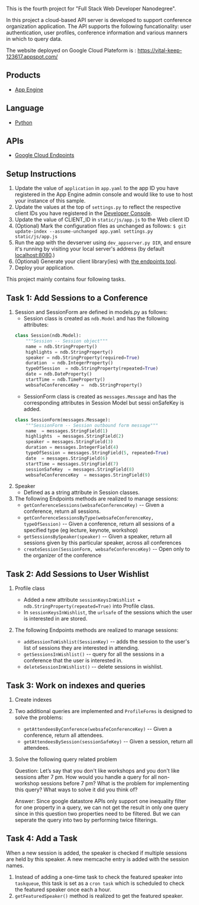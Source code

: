This is the fourth project for "Full Stack Web Developer Nanodegree". 

In this project a cloud-based API server is developed to support conference organization application. The API supports the following funcationality: user authentication, user profiles, conference information and various manners in which to query data.

The website deployed on Google Cloud Plateform is : https://vital-keep-123617.appspot.com/
## Products
- [App Engine][1]

## Language
- [Python][2]

## APIs
- [Google Cloud Endpoints][3]

## Setup Instructions
1. Update the value of `application` in `app.yaml` to the app ID you
   have registered in the App Engine admin console and would like to use to host
   your instance of this sample.
1. Update the values at the top of `settings.py` to
   reflect the respective client IDs you have registered in the
   [Developer Console][4].
1. Update the value of CLIENT_ID in `static/js/app.js` to the Web client ID
1. (Optional) Mark the configuration files as unchanged as follows:
   `$ git update-index --assume-unchanged app.yaml settings.py static/js/app.js`
1. Run the app with the devserver using `dev_appserver.py DIR`, and ensure it's running by visiting your local server's address (by default [localhost:8080][5].)
1. (Optional) Generate your client library(ies) with [the endpoints tool][6].
1. Deploy your application.

This project mainly contains four following tasks.

## Task 1: Add Sessions to a Conference
1. Session and SessionForm are defined in models.py as follows:
   - Session class is created as `ndb.Model` and has the following attributes:
	```python
	class Session(ndb.Model):
		"""Session -- Session object"""
		name = ndb.StringProperty()
		highlights = ndb.StringProperty()
		speaker = ndb.StringProperty(required=True)  
		duration  = ndb.IntegerProperty() 
		typeOfSession  = ndb.StringProperty(repeated=True) 
		date = ndb.DateProperty()
		startTime = ndb.TimeProperty() 
		websafeConferenceKey =  ndb.StringProperty()
	```
   - SessionForm class is created as `messages.Message` and has the corresponding attributes in Session Model but sessi     onSafeKey is added. 	
	```python
	class SessionForm(messages.Message):
		"""SessionForm -- Session outbound form message"""
		name  = messages.StringField(1)
		highlights  = messages.StringField(2)
		speaker = messages.StringField(3)
		duration = messages.IntegerField(4)
		typeOfSession = messages.StringField(5, repeated=True)
		date  = messages.StringField(6) 
		startTime = messages.StringField(7) 
		sessionSafeKey  = messages.StringField(8)
		websafeConferenceKey  = messages.StringField(9)
	```
3. Speaker
	-  Defined as a string attribute in Session classes.
4. The following Endpoints methods are realized to manage sessions:
	- `getConferenceSessions(websafeConferenceKey)` -- Given a conference, return all sessions.
	- `getConferenceSessionsByType(websafeConferenceKey, typeOfSession)` -- Given a conference, return all sessions of a specified type (eg lecture, keynote, workshop)
	- `getSessionsBySpeaker(speaker)` -- Given a speaker, return all sessions given by this particular speaker, across all conferences
	- `createSession(SessionForm, websafeConferenceKey)` -- Open only to the organizer of the conference

## Task 2: Add Sessions to User Wishlist
1. Profile class
	-  Added a new attribute `sessionKeysInWishlist = ndb.StringProperty(repeated=True)` into Profile class.
	-  In `sessionKeysInWishlist`, the `urlsafe` of the sessions which the user is interested in are stored.

2. The following Endpoints methods are realized to manage sessions:
	- `addSessionToWishlist(SessionKey)` -- adds the session to the user's list of sessions they are interested in attending.
	- `getSessionsInWishlist()` -- query for all the sessions in a conference that the user is interested in.
	- `deleteSessionInWishlist()` -- delete sessions in wishlist.

## Task 3: Work on indexes and queries
1. Create indexes
2. Two additional queries are implemented and `ProfileForms` is designed to solve the problems:
	-  `getAttendeesByConference(websafeConferenceKey)` -- Given a conference, return all attendees.
	-  `getAttendeesBySession(sessionSafeKey)` -- Given a session, return all attendees.
3. Solve the following query related problem

	Question: Let’s say that you don't like workshops and you don't like sessions after 7 pm. How would you handle a query for all non-workshop sessions before 7 pm? What is the problem for implementing this query? What ways to solve it did you think of?

	Answer: Since google datastore APIs only support one inequality filter for one property in a query, we can not get the result in only one query since in this question two properties need to be filtered. But we can seperate the query into two by performing twice filterings.

## Task 4: Add a Task
When a new session is added, the speaker is checked if multiple sessions are held by this speaker. A new memcache entry is added with the session names.
1. Instead of adding a one-time task to check the featured speaker into `taskqueue`, this task is set as a `cron task` which is scheduled to check the featured speaker once each a hour.
2. `getFeaturedSpeaker()` method is realized to get the featured speaker.



[1]: https://developers.google.com/appengine
[2]: http://python.org
[3]: https://developers.google.com/appengine/docs/python/endpoints/
[4]: https://console.developers.google.com/
[5]: https://localhost:8080/
[6]: https://developers.google.com/appengine/docs/python/endpoints/endpoints_tool
